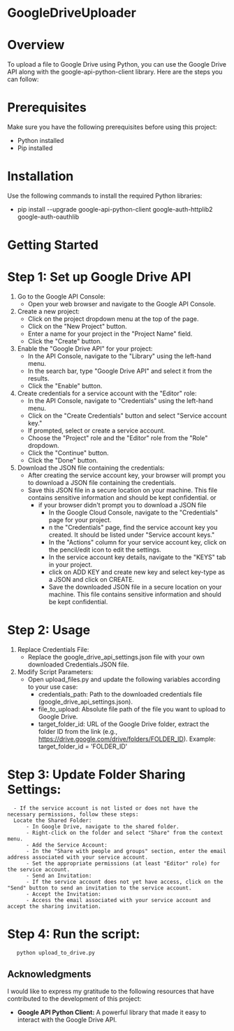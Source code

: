 # GoogleDriveUploader

# Overview
To upload a file to Google Drive using Python, you can use the Google Drive API along with the google-api-python-client library. Here are the steps you can follow:

# Prerequisites
Make sure you have the following prerequisites before using this project:
  - Python installed
  - Pip installed

# Installation
Use the following commands to install the required Python libraries:
  - pip install --upgrade google-api-python-client google-auth-httplib2 google-auth-oauthlib

# Getting Started
  # Step 1: Set up Google Drive API
  1. Go to the Google API Console:
      - Open your web browser and navigate to the Google API Console.
  2. Create a new project:
      - Click on the project dropdown menu at the top of the page.
      - Click on the "New Project" button.
      - Enter a name for your project in the "Project Name" field.
      - Click the "Create" button.
  3. Enable the "Google Drive API" for your project:
      - In the API Console, navigate to the "Library" using the left-hand menu.
      - In the search bar, type "Google Drive API" and select it from the results.
      - Click the "Enable" button.
  4. Create credentials for a service account with the "Editor" role:
      - In the API Console, navigate to "Credentials" using the left-hand menu.
      - Click on the "Create Credentials" button and select "Service account key."
      - If prompted, select or create a service account.
      - Choose the "Project" role and the "Editor" role from the "Role" dropdown.
      - Click the "Continue" button.
      - Click the "Done" button.
  5. Download the JSON file containing the credentials:
      - After creating the service account key, your browser will prompt you to download a JSON file containing the credentials.
      - Save this JSON file in a secure location on your machine. This file contains sensitive information and should be kept confidential.
      or
        - if your browser didn't prompt you to download a JSON file
          - In the Google Cloud Console, navigate to the "Credentials" page for your project.
          - n the "Credentials" page, find the service account key you created. It should be listed under "Service account keys."
          - In the "Actions" column for your service account key, click on the pencil/edit icon to edit the settings.
          - In the service account key details, navigate to the "KEYS" tab in your project.
          - click on ADD KEY and create new key and select key-type as a JSON and click on CREATE.
          - Save the downloaded JSON file in a secure location on your machine. This file contains sensitive information and should be kept confidential.

  # Step 2: Usage
  1. Replace Credentials File:
      - Replace the google_drive_api_settings.json file with your own downloaded Credentials.JSON file.
  2. Modify Script Parameters:
      - Open upload_files.py and update the following variables according to your use case:
        - credentials_path: Path to the downloaded credentials file (google_drive_api_settings.json).
        - file_to_upload: Absolute file path of the file you want to upload to Google Drive.
        - target_folder_id: URL of the Google Drive folder, extract the folder ID from the link (e.g., https://drive.google.com/drive/folders/FOLDER_ID).
          Example: target_folder_id = 'FOLDER_ID'

  # Step 3: Update Folder Sharing Settings:
      - If the service account is not listed or does not have the necessary permissions, follow these steps:
      Locate the Shared Folder:
          - In Google Drive, navigate to the shared folder.
          - Right-click on the folder and select "Share" from the context menu.
          - Add the Service Account:
          - In the "Share with people and groups" section, enter the email address associated with your service account.
          - Set the appropriate permissions (at least "Editor" role) for the service account.
          - Send an Invitation:
          - If the service account does not yet have access, click on the "Send" button to send an invitation to the service account.
          - Accept the Invitation:
          - Access the email associated with your service account and accept the sharing invitation.
          
  # Step 4: Run the script:
       python upload_to_drive.py












## Acknowledgments
I would like to express my gratitude to the following resources that have contributed to the development of this project:
- **Google API Python Client:** A powerful library that made it easy to interact with the Google Drive API.
